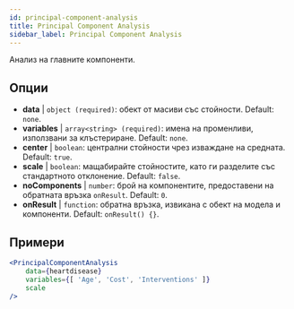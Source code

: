 ```yaml
---
id: principal-component-analysis
title: Principal Component Analysis
sidebar_label: Principal Component Analysis
---
```


Анализ на главните компоненти.

## Опции

* __data__ | `object (required)`: обект от масиви със стойности. Default: `none`.
* __variables__ | `array<string> (required)`: имена на променливи, използвани за клъстериране. Default: `none`.
* __center__ | `boolean`: централни стойности чрез изваждане на средната. Default: `true`.
* __scale__ | `boolean`: мащабирайте стойностите, като ги разделите със стандартното отклонение. Default: `false`.
* __noComponents__ | `number`: брой на компонентите, предоставени на обратната връзка `onResult`. Default: `0`.
* __onResult__ | `function`: обратна връзка, извикана с обект на модела и компоненти. Default: `onResult() {}`.


## Примери

```jsx live
<PrincipalComponentAnalysis 
    data={heartdisease} 
    variables={[ 'Age', 'Cost', 'Interventions' ]}
    scale
/>
```

